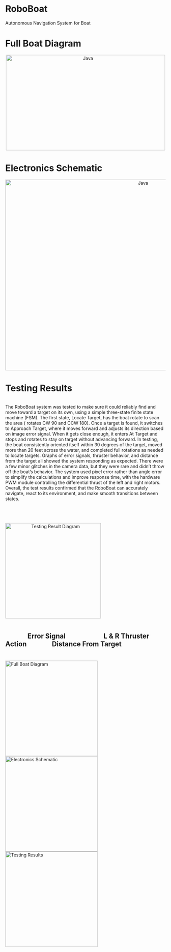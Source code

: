 # RoboBoat
Autonomous Navigation System for Boat

# Full Boat Diagram
<p align="center">
   <img align="middle" alt="Java" width="500px" height="300px"src="https://github.com/user-attachments/assets/742fffdf-3da5-4602-a967-c3886a6e2ee0">
</p>

# Electronics Schematic
<p align="center">
   <img align="middle" alt="Java" width="850px" height="600" height="350px"src="https://github.com/user-attachments/assets/21d40257-a20d-49e6-9029-5e83bc6b3402">
</p>

# Testing Results


<div style="display: flex; align-items: center; justify-content: space-between; gap: 40px; flex-wrap: wrap;">
    <p>The RoboBoat system was tested to make sure it could reliably find and move toward a target on its own, using a simple three-state finite state machine (FSM). The first state, Locate Target, has the boat rotate to scan the area ( rotates CW 90 and CCW 180). Once a target is found, it switches to Approach Target, where it moves forward and adjusts its direction based on image error signal. When it gets close enough, it enters At Target and stops and rotates to stay on target without advancing forward. In testing, the boat consistently oriented itself within 30 degrees of the target, moved more than 20 feet across the water, and completed full rotations as needed to locate targets. Graphs of error signals, thruster behavior, and distance from the target all showed the system responding as expected. There were a few minor glitches in the camera data, but they were rare and didn’t throw off the boat’s behavior. The system used pixel error rather than angle error to simplify the calculations and improve response time, with the hardware PWM module controlling the differential thrust of the left and right motors. Overall, the test results confirmed that the RoboBoat can accurately navigate, react to its environment, and make smooth transitions between states.</p>
  <p align="center">
    <img src="https://github.com/user-attachments/assets/baa7b4d3-000d-45b1-85ac-50ec8dc19493" alt="Testing Result Diagram" width="300px" height="300px">
 </p>
</div>

## &nbsp;&nbsp;&nbsp;&nbsp;&nbsp;&nbsp;&nbsp;&nbsp;&nbsp;&nbsp; &nbsp;&nbsp;&nbsp;Error Signal&nbsp;&nbsp;&nbsp;&nbsp;&nbsp;&nbsp;&nbsp;&nbsp;&nbsp;&nbsp;&nbsp;&nbsp;&nbsp;&nbsp; &nbsp;&nbsp;&nbsp;&nbsp;&nbsp;&nbsp;&nbsp;&nbsp; L & R Thruster Action &nbsp;&nbsp;&nbsp;&nbsp;&nbsp;&nbsp;&nbsp;&nbsp;&nbsp;&nbsp;&nbsp;&nbsp;&nbsp;&nbsp;&nbsp;Distance From Target
<div style="display: flex; justify-content: center; gap: 10px;">
  <div>
    <h3></h3>
    <img src="https://github.com/user-attachments/assets/5c11512f-fde7-477e-9ef7-24ec72924257" alt="Full Boat Diagram" height ="300px" width="290px">
    <img src="https://github.com/user-attachments/assets/d40e7fa0-4230-497b-b922-127d68dbeefa" alt="Electronics Schematic" height ="300px" width="290px">
    <img src="https://github.com/user-attachments/assets/50890a11-6ce5-4d64-ab0b-d71a6e1e8860" alt="Testing Results" height ="300px" width="290px">
  </div>
</div>
